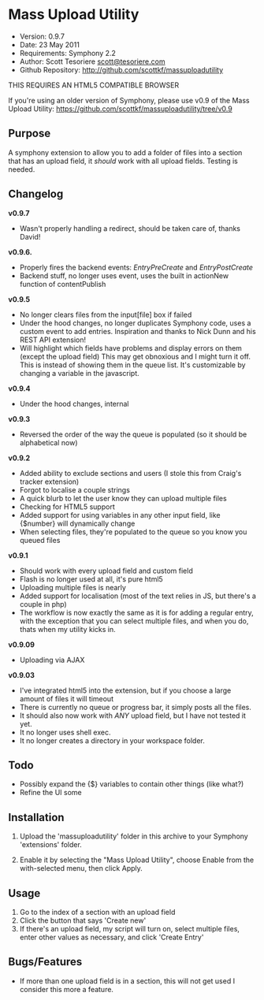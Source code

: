 # Mass Upload Utility

- Version: 0.9.7
- Date: 23 May 2011
- Requirements: Symphony 2.2
- Author: Scott Tesoriere <scott@tesoriere.com>
- Github Repository: http://github.com/scottkf/massuploadutility

THIS REQUIRES AN HTML5 COMPATIBLE BROWSER

If you're using an older version of Symphony, please use v0.9 of the Mass Upload Utility:
https://github.com/scottkf/massuploadutility/tree/v0.9

## Purpose

A symphony extension to allow you to add a folder of files into a section that 
has an upload field, it *should* work with all upload fields. Testing is needed.

## Changelog

**v0.9.7**

- Wasn't properly handling a redirect, should be taken care of, thanks David!

**v0.9.6.**

- Properly fires the backend events: _EntryPreCreate_ and _EntryPostCreate_
- Backend stuff, no longer uses event, uses the built in actionNew function of contentPublish

**v0.9.5**

- No longer clears files from the input[file] box if failed
- Under the hood changes, no longer duplicates Symphony code, uses a custom event to add entries.
	Inspiration and thanks to Nick Dunn and his REST API extension!
- Will highlight which fields have problems and display errors on them (except the upload field)
	This may get obnoxious and I might turn it off. This is instead of showing them in the queue list.
	It's customizable by changing a variable in the javascript.
	
**v0.9.4** 

- Under the hood changes, internal

**v0.9.3**

- Reversed the order of the way the queue is populated (so it should be alphabetical now)

**v0.9.2**

- Added ability to exclude sections and users (I stole this from Craig's tracker extension)
- Forgot to localise a couple strings
- A quick blurb to let the user know they can upload multiple files
- Checking for HTML5 support
- Added support for using variables in any other input field, like {$number} will
	dynamically change
- When selecting files, they're populated to the queue so you know you queued files

**v0.9.1**

- Should work with every upload field and custom field
- Flash is no longer used at all, it's pure html5
- Uploading multiple files is nearly
- Added support for localisation (most of the text relies in JS, but there's a couple in php)
- The workflow is now exactly the same as it is for adding a regular entry, with 
	the exception that you can select multiple files, and when you do, thats when
	my utility kicks in.
 
**v0.9.09**

- Uploading via AJAX

**v0.9.03**

- I've integrated html5 into the extension, but if you choose a large amount of files it will timeout
- There is currently no queue or progress bar, it simply posts all the files.
- It should also now work with *ANY* upload field, but I have not tested it yet.
- It no longer uses shell exec.
- It no longer creates a directory in your workspace folder.

## Todo

- Possibly expand the {$} variables to contain other things (like what?)
- Refine the UI some


## Installation

1.  Upload the 'massuploadutility' folder in this archive to your Symphony
  'extensions' folder.

2.  Enable it by selecting the "Mass Upload Utility", choose Enable from 
  the with-selected menu, then click Apply.


## Usage

1. Go to the index of a section with an upload field
2. Click the button that says 'Create new'
3. If there's an upload field, my script will turn on, select multiple files,
	enter other values as necessary, and click 'Create Entry'


## Bugs/Features

- If more than one upload field is in a section, this will not get used
	I consider this more a feature.
